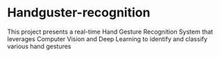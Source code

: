 # Handguster-recognition
This project presents a real-time Hand Gesture Recognition System that leverages Computer Vision and Deep Learning to identify and classify various hand gestures
